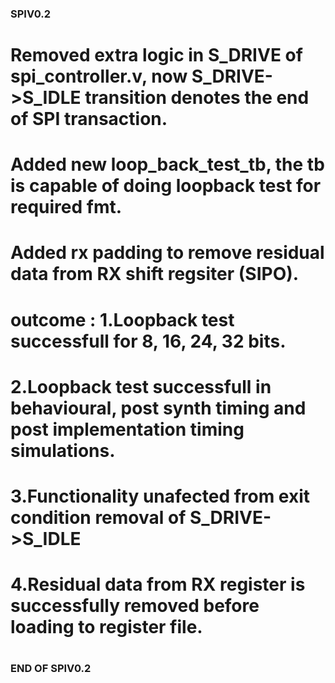 ### SPIV0.2 ###
#
# Removed extra logic in S_DRIVE of spi_controller.v, now S_DRIVE->S_IDLE transition denotes the end of SPI transaction.
# Added new loop_back_test_tb, the tb is capable of doing loopback test for required fmt.
# Added rx padding to remove residual data from RX shift regsiter (SIPO).
#
# outcome : 1.Loopback test successfull for 8, 16, 24, 32 bits.
#           2.Loopback test successfull in behavioural, post synth timing and post implementation timing simulations.
#           3.Functionality unafected from exit condition removal of S_DRIVE->S_IDLE
#           4.Residual data from RX register is successfully removed before loading to register file.
#
### END OF SPIV0.2 ###